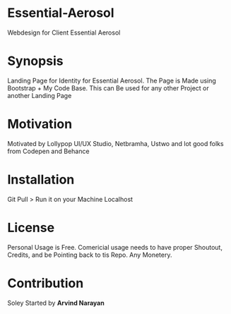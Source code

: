 # Essential-Aerosol
Webdesign for Client Essential Aerosol

# Synopsis

Landing Page for Identity for Essential Aerosol. The Page is Made using Bootstrap + My Code Base. This can Be used for any other Project or another Landing Page

# Motivation

Motivated by Lollypop UI/UX Studio, Netbramha, Ustwo and lot good folks from Codepen and Behance

# Installation

Git Pull > Run it on your Machine Localhost


# License

Personal Usage is Free. Comericial usage needs to have proper Shoutout, Credits, and be Pointing back to tis Repo. Any Monetery.

# Contribution

Soley Started by **Arvind Narayan**
